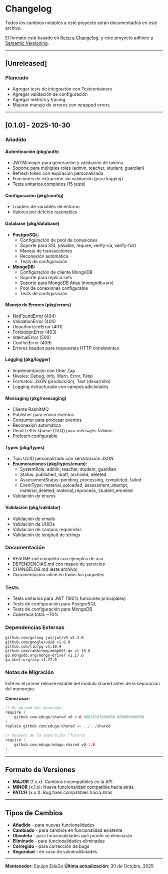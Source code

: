 # Changelog

Todos los cambios notables a este proyecto serán documentados en este archivo.

El formato está basado en [Keep a Changelog](https://keepachangelog.com/es-ES/1.0.0/),
y este proyecto adhiere a [Semantic Versioning](https://semver.org/lang/es/).

---

## [Unreleased]

### Planeado
- Agregar tests de integración con Testcontainers
- Agregar validación de configuración
- Agregar metrics y tracing
- Mejorar manejo de errores con wrapped errors

---

## [0.1.0] - 2025-10-30

### Añadido

#### Autenticación (pkg/auth)
- JWTManager para generación y validación de tokens
- Soporte para múltiples roles (admin, teacher, student, guardian)
- Refresh token con expiración personalizada
- Funciones de extracción sin validación (para logging)
- Tests unitarios completos (15 tests)

#### Configuración (pkg/config)
- Loaders de variables de entorno
- Valores por defecto razonables

#### Database (pkg/database)
- **PostgreSQL:**
  - Configuración de pool de conexiones
  - Soporte para SSL (disable, require, verify-ca, verify-full)
  - Manejo de transacciones
  - Reconexión automática
  - Tests de configuración
- **MongoDB:**
  - Configuración de cliente MongoDB
  - Soporte para replica sets
  - Soporte para MongoDB Atlas (mongodb+srv)
  - Pool de conexiones configurable
  - Tests de configuración

#### Manejo de Errores (pkg/errors)
- NotFoundError (404)
- ValidationError (400)
- UnauthorizedError (401)
- ForbiddenError (403)
- InternalError (500)
- ConflictError (409)
- Errores tipados para respuestas HTTP consistentes

#### Logging (pkg/logger)
- Implementación con Uber Zap
- Niveles: Debug, Info, Warn, Error, Fatal
- Formatos: JSON (producción), Text (desarrollo)
- Logging estructurado con campos adicionales

#### Messaging (pkg/messaging)
- Cliente RabbitMQ
- Publisher para enviar eventos
- Consumer para procesar eventos
- Reconexión automática
- Dead Letter Queue (DLQ) para mensajes fallidos
- Prefetch configurable

#### Types (pkg/types)
- Tipo UUID personalizado con serialización JSON
- **Enumeraciones (pkg/types/enum):**
  - SystemRole: admin, teacher, student, guardian
  - Status: published, draft, archived, deleted
  - AssessmentStatus: pending, processing, completed, failed
  - EventType: material_uploaded, assessment_attempt, material_deleted, material_reprocess, student_enrolled
- Validación de enums

#### Validación (pkg/validator)
- Validación de emails
- Validación de UUIDs
- Validación de campos requeridos
- Validación de longitud de strings

### Documentación
- README.md completo con ejemplos de uso
- DEPENDENCIAS.md con mapeo de servicios
- CHANGELOG.md (este archivo)
- Documentación inline en todos los paquetes

### Tests
- Tests unitarios para JWT (100% funciones principales)
- Tests de configuración para PostgreSQL
- Tests de configuración para MongoDB
- Cobertura total: ~70%

### Dependencias Externas
```
github.com/golang-jwt/jwt/v5 v5.3.0
github.com/google/uuid v1.6.0
github.com/lib/pq v1.10.9
github.com/rabbitmq/amqp091-go v1.10.0
go.mongodb.org/mongo-driver v1.17.6
go.uber.org/zap v1.27.0
```

### Notas de Migración
Este es el primer release estable del módulo shared antes de la separación del monorepo.

**Cómo usar:**
```go
// En go.mod del monorepo
require (
    github.com/edugo/shared v0.0.0-00010101000000-000000000000
)
replace github.com/edugo/shared => ../../shared

// Después de la separación (futuro)
require (
    github.com/edugo/edugo-shared v0.1.0
)
```

---

## Formato de Versiones

- **MAJOR** (1.x.x): Cambios incompatibles en la API
- **MINOR** (x.1.x): Nueva funcionalidad compatible hacia atrás
- **PATCH** (x.x.1): Bug fixes compatibles hacia atrás

---

## Tipos de Cambios

- **Añadido** - para nuevas funcionalidades
- **Cambiado** - para cambios en funcionalidad existente
- **Obsoleto** - para funcionalidades que pronto se eliminarán
- **Eliminado** - para funcionalidades eliminadas
- **Corregido** - para corrección de bugs
- **Seguridad** - en caso de vulnerabilidades

---

**Mantenedor:** Equipo EduGo
**Última actualización:** 30 de Octubre, 2025
